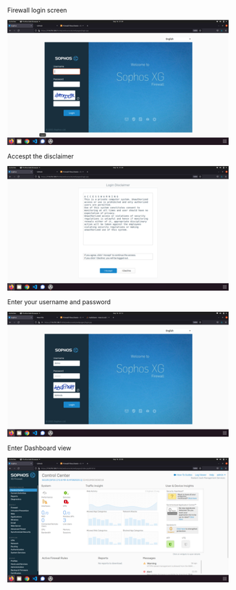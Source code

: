 
Firewall login screen 

![1](login-screen/_1.png)


Accespt the disclaimer

![1](_2.png)


Enter your username and password

![1](login-screen/_3.png)


Enter Dashboard view

![1](login-screen/_4.png)
